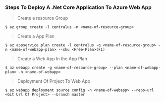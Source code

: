 ### Steps To Deploy A .Net Core Application To Azure Web App

>Create a resource Group
```
$ az group create -l centralus -n <name-of-resource-group>
```

>Create a App Plan
```
$ az appservice plan create -l centralus -g <name-of-resource-group> -n <name-of-webapp-plan> --sku <Free-Plan>(F1)
```

>Create a Web App In the App Plan
```
$ az webapp create -g <name-of-resource-group> --plan <name-of-webapp-plan> -n <name-of-webapp>
```

>Deployment Of Project To Web App
```
$ az webapp deployment source config -n <name-of-webapp> --repo-url <Git Url Of Project> --branch master
```
